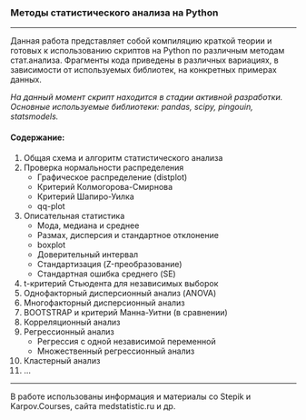 ### Методы статистического анализа на Python
____
Данная работа представляет собой компиляцию краткой теории и готовых к использованию скриптов на Python по различным методам стат.анализа.
Фрагменты кода приведены в различных вариациях, в зависимости от используемых библиотек, на конкретных примерах данных.

*На данный момент скрипт находится в стадии активной разработки.*<br>
*Основные используемые библиотеки: pandas, scipy, pingouin, statsmodels.*

#### Содержание:<br>
1. Общая схема и алгоритм статистического анализа
2. Проверка нормальности распределения
    * Графическое распределение (distplot)
    * Критерий Колмогорова-Смирнова
    * Критерий Шапиро-Уилка 
    * qq-plot
3. Описательная статистика
    * Мода, медиана и среднее
    * Размах, дисперсия и стандартное отклонение
    * boxplot
    * Доверительный интервал
    * Стандартизация (Z-преобразование)
    * Стандартная ошибка среднего (SE)
4. t-критерий Стьюдента для независимых выборок
5. Однофакторный дисперсионный анализ (ANOVA)
6. Многофакторный дисперсионный анализ
7. BOOTSTRAP и критерий Манна-Уитни (в сравнении)
8. Корреляционный анализ
9. Регрессионный анализ
    * Регрессия с одной независимой переменной
    * Множественный регрессионный анализ
10. Кластерный анализ
11. ...
____
В работе использованы информация и материалы со Stepik и Karpov.Courses, сайта medstatistic.ru и др.
